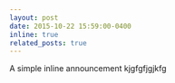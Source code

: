 ```yaml
---
layout: post
date: 2015-10-22 15:59:00-0400
inline: true
related_posts: true
---
```


A simple inline announcement kjgfgfjgjkfg
